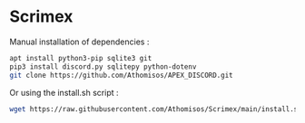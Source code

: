 # Scrimex

Manual installation of dependencies :
```bash
apt install python3-pip sqlite3 git
pip3 install discord.py sqlitepy python-dotenv
git clone https://github.com/Athomisos/APEX_DISCORD.git
```

Or using the install.sh script :
```bash
wget https://raw.githubusercontent.com/Athomisos/Scrimex/main/install.sh && chmod +x install.sh && sudo ./install.sh
```

